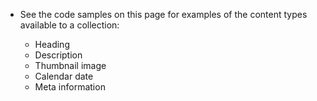 - See the code samples on this page for examples of the content types available to a collection:

  - Heading
  - Description
  - Thumbnail image
  - Calendar date
  - Meta information
